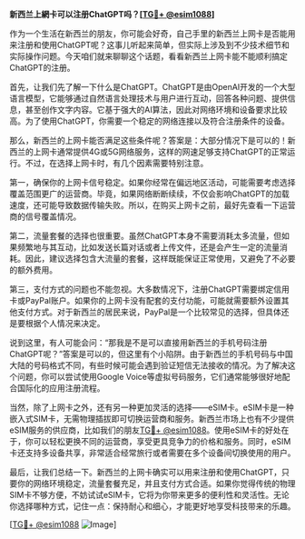 **新西兰上網卡可以注册ChatGPT吗？[[TG💪+ @esim1088](https://t.me/s/esim1088)]**

作为一个生活在新西兰的朋友，你可能会好奇，自己手里的新西兰上网卡是否能用来注册和使用ChatGPT呢？这事儿听起来简单，但实际上涉及到不少技术细节和实际操作问题。今天咱们就来聊聊这个话题，看看新西兰上网卡能不能顺利搞定ChatGPT的注册。

首先，让我们先了解一下什么是ChatGPT。ChatGPT是由OpenAI开发的一个大型语言模型，它能够通过自然语言处理技术与用户进行互动，回答各种问题、提供信息，甚至创作文字内容。它基于强大的AI算法，因此对网络环境和设备要求比较高。为了使用ChatGPT，你需要一个稳定的网络连接以及符合注册条件的设备。

那么，新西兰的上网卡能否满足这些条件呢？答案是：大部分情况下是可以的！新西兰的上网卡通常提供4G或5G网络服务，这样的网速足够支持ChatGPT的正常运行。不过，在选择上网卡时，有几个因素需要特别注意。

第一，确保你的上网卡信号稳定。如果你经常在偏远地区活动，可能需要考虑选择覆盖范围更广的运营商。毕竟，如果网络断断续续，不仅会影响ChatGPT的加载速度，还可能导致数据传输失败。所以，在购买上网卡之前，最好先查看一下运营商的信号覆盖情况。

第二，流量套餐的选择也很重要。虽然ChatGPT本身不需要消耗太多流量，但如果频繁地与其互动，比如发送长篇对话或者上传文件，还是会产生一定的流量消耗。因此，建议选择包含大流量的套餐，这样既能保证正常使用，又避免了不必要的额外费用。

第三，支付方式的问题也不能忽视。大多数情况下，注册ChatGPT需要绑定信用卡或PayPal账户。如果你的上网卡没有配套的支付功能，可能就需要额外设置其他支付方式。对于新西兰的居民来说，PayPal是一个比较常见的选择，但具体还是要根据个人情况来决定。

说到这里，有人可能会问：“那我是不是可以直接用新西兰的手机号码注册ChatGPT呢？”答案是可以的，但这里有个小陷阱。由于新西兰的手机号码与中国大陆的号码格式不同，有些时候可能会遇到验证短信无法接收的情况。为了解决这个问题，你可以尝试使用Google Voice等虚拟号码服务，它们通常能够很好地配合国际化的应用注册流程。

当然，除了上网卡之外，还有另一种更加灵活的选择——eSIM卡。eSIM卡是一种嵌入式SIM卡，无需物理插拔即可切换运营商和服务。新西兰市场上也有不少提供eSIM服务的供应商，比如我们的朋友[TG💪+ @esim1088](https://t.me/s/esim1088)。使用eSIM卡的好处在于，你可以轻松更换不同的运营商，享受更具竞争力的价格和服务。同时，eSIM卡还支持多设备共享，非常适合经常旅行或者需要在多个设备间切换使用的用户。

最后，让我们总结一下。新西兰的上网卡确实可以用来注册和使用ChatGPT，只要你的网络环境稳定，流量套餐充足，并且支付方式合适。如果你觉得传统的物理SIM卡不够方便，不妨试试eSIM卡，它将为你带来更多的便利性和灵活性。无论你选择哪种方式，记住一点：保持耐心和细心，才能更好地享受科技带来的乐趣。

[[TG💪+ @esim1088](https://t.me/s/esim1088) ![Image](https://i.postimg.cc/4NQfJmqS/Snipaste-2025-05-13-00-14-12.png)]